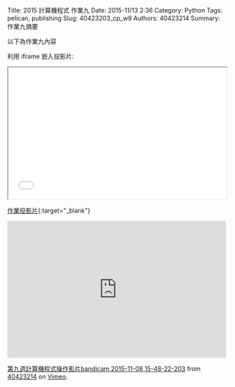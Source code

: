 Title: 2015 計算機程式 作業九
Date: 2015-11/13 2:36
Category: Python
Tags: pelican, publishing
Slug: 40423203_cp_w9
Authors: 40423214
Summary: 作業九摘要

以下為作業九內容

利用 iframe 嵌入投影片:

<iframe src="40423214_cp_w9_p.html" width="500" height="300"></iframe>

[作業投影片](40423214_cp_w9_p.html){:target="_blank"}

<iframe src="https://player.vimeo.com/video/145030461" width="500" height="313" frameborder="0" webkitallowfullscreen mozallowfullscreen allowfullscreen></iframe> <p><a href="https://vimeo.com/145030461">第九週計算機程式操作影片bandicam 2015-11-08 15-48-22-203</a> from <a href="https://vimeo.com/user45597735">40423214</a> on <a href="https://vimeo.com">Vimeo</a>.</p>